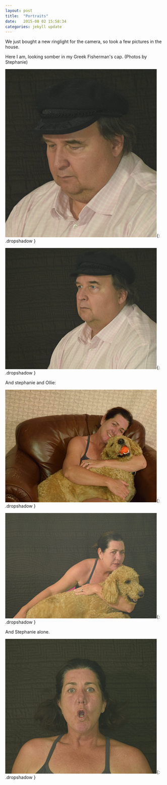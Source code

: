 ```yaml
---
layout: post
title:  "Portraits"
date:   2015-08 02 15:58:34
categories: jekyll update
---
```

We just bought a new ringlight for the camera, so took a few pictures in the house.  

Here I am, looking somber in my Greek Fisherman's cap. (Photos by Stephanie)  

![Man in hat](/images/2015-aug-02-ringlight/hat1.png){: .dropshadow }  

![Man in hat](/images/2015-aug-02-ringlight/hat2.png){: .dropshadow }  

And stephanie and Ollie:  

![Woman with dog in chair](/images/2015-aug-02-ringlight/chair.png){: .dropshadow }  

![Woman with dog](/images/2015-aug-02-ringlight/stephanie_and_ollie.png){: .dropshadow }  

And Stephanie alone.   

![Woman with look of surprise](/images/2015-aug-02-ringlight/oh.png){: .dropshadow }  

